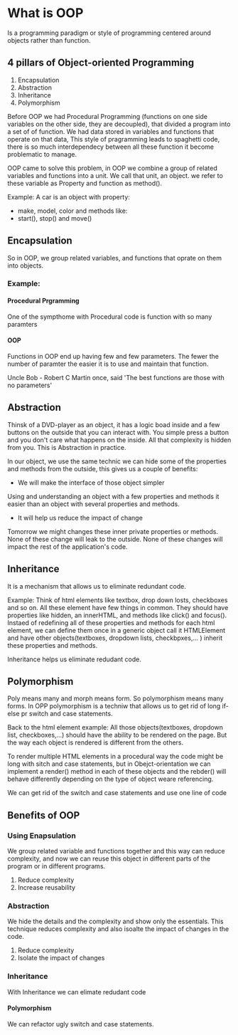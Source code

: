 
# What is OOP
Is a programming paradigm or style of programming centered around objects
rather than function.

## 4 pillars of Object-oriented Programming

1. Encapsulation
2. Abstraction
3. Inheritance
4. Polymorphism

Before OOP we had Procedural Programming (functions on one side variables on the other side, they are decoupled), that divided a program into a set of 
of function. We had data stored in variables and functions that operate on that data,
This style of pragramming leads to spaghetti code, there is so much interdependecy between all these function it become problematic to manage.

OOP came to solve this problem, in OOP we combine a group of related variables and functions into a unit. We call that unit, an object.
we refer to these variable as Property and function as method().

 Example:
A car is an object with property:
- make, model, color
and methods like:
- start(), stop() and move()

## Encapsulation
So in OOP, we group related variables, and functions that oprate on them into objects. 

### Example:
 
 #### Procedural Prgramming
 One of the sympthome with Procedural code is function with so many paramters
#### OOP
 Functions in OOP end up having few and few parameters.
 The fewer the number of paramter the easier it is to use and maintain that function.

 Uncle Bob - Robert  C  Martin once, said 'The best functions are those with no parameters'

 ## Abstraction
 Thinsk of a DVD-player as an object, it has a logic boad inside and a few buttons on the outside that you can interact with. You simple press a button and you don't care what happens on the inside. All that complexity is hidden  from you. This is Abstraction in practice.

 In our object, we use the same technic we can hide some of the properties and methods from the outside, this gives us a couple of benefits:
 - We will make the interface of those object simpler
 
 Using and understanding an object with a few properties and methods it easier than an object with several properties and methods.

 - It will help us reduce the impact of change

 Tomorrow we might changes these inner private properties or methods. None of these change will leak to the outside. None of these changes will impact the rest of the application's code.

 ## Inheritance
 It is a mechanism that allows us to eliminate redundant code.

 Example: Think of html elements like textbox, drop down losts, checkboxes and so on. All these element have few things in common. They should have properties like hidden, an innerHTML, and methods like click() and focus(). Instaed of redefining all of these properties and methods for each html element, we can define them once in a generic object call it HTMLElement and have other objects(textboxes, dropdown lists, checkbpxes,... ) inherit these properties and methods.

 Inheritance helps us eliminate redudant code.

 ## Polymorphism
 Poly means many and morph means form. So polymorphism means many forms. In OPP polymorphism is a techniw that allows us to get rid of long if-else pr switch and case statements. 

 Back to the html element example: All those objects(textboxes, dropdown list, checkboxes,...) should have the ability to be rendered on the page. But the way each object is rendered is different from the others. 

 To render multiple HTML elements in a procedural way the code might be long with sitch and case statements, but in Obejct-orientation we can implement a render() method in each of these objects and the rebder() will behave differently depending on the type of object weare referencing.

 We can get rid of the switch and case statements  and use one line of code

 ## Benefits of OOP

 ### Using Enapsulation
 We group related variable and functions together and this way can reduce complexity, and now we can reuse this object in different parts of the program or in different programs.
 1. Reduce complexity
 2. Increase reusability
 
 ### Abstraction
 We hide the details and the complexity and show only the essentials. This technique reduces complexity and also isoalte the impact of changes in the code.
 1. Reduce complexity
 2. Isolate the impact of changes

 ### Inheritance
 With Inheritance we can elimate redudant code

 #### Polymorphism
 We can refactor ugly switch and case statements.   


